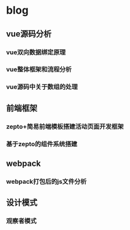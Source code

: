 # blog
## vue源码分析
### vue双向数据绑定原理

### vue整体框架和流程分析
### vue源码中关于数组的处理
## 前端框架
### zepto+简易前端模板搭建活动页面开发框架
### 基于zepto的组件系统搭建
## webpack
### webpack打包后的js文件分析
## 设计模式
### 观察者模式